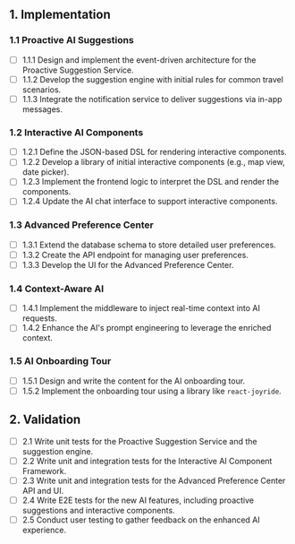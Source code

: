 ## 1. Implementation

### 1.1 Proactive AI Suggestions
- [ ] 1.1.1 Design and implement the event-driven architecture for the Proactive Suggestion Service.
- [ ] 1.1.2 Develop the suggestion engine with initial rules for common travel scenarios.
- [ ] 1.1.3 Integrate the notification service to deliver suggestions via in-app messages.

### 1.2 Interactive AI Components
- [ ] 1.2.1 Define the JSON-based DSL for rendering interactive components.
- [ ] 1.2.2 Develop a library of initial interactive components (e.g., map view, date picker).
- [ ] 1.2.3 Implement the frontend logic to interpret the DSL and render the components.
- [ ] 1.2.4 Update the AI chat interface to support interactive components.

### 1.3 Advanced Preference Center
- [ ] 1.3.1 Extend the database schema to store detailed user preferences.
- [ ] 1.3.2 Create the API endpoint for managing user preferences.
- [ ] 1.3.3 Develop the UI for the Advanced Preference Center.

### 1.4 Context-Aware AI
- [ ] 1.4.1 Implement the middleware to inject real-time context into AI requests.
- [ ] 1.4.2 Enhance the AI's prompt engineering to leverage the enriched context.

### 1.5 AI Onboarding Tour
- [ ] 1.5.1 Design and write the content for the AI onboarding tour.
- [ ] 1.5.2 Implement the onboarding tour using a library like `react-joyride`.

## 2. Validation

- [ ] 2.1 Write unit tests for the Proactive Suggestion Service and the suggestion engine.
- [ ] 2.2 Write unit and integration tests for the Interactive AI Component Framework.
- [ ] 2.3 Write unit and integration tests for the Advanced Preference Center API and UI.
- [ ] 2.4 Write E2E tests for the new AI features, including proactive suggestions and interactive components.
- [ ] 2.5 Conduct user testing to gather feedback on the enhanced AI experience.
